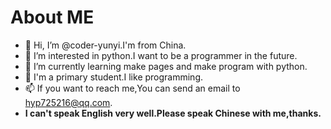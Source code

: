 # About ME
- 👋 Hi, I’m @coder-yunyi.I'm from China.
- 👀 I’m interested in python.I want to be a programmer in the future.
- 🌱 I’m currently learning make pages and make program with python.
- 💞️ I'm a primary student.I like programming.
- 📫 If you want to reach me,You can send an email to hyp725216@qq.com.
- **I can't speak English very well.Please speak Chinese with me,thanks.**
